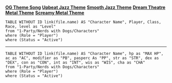**[OG Theme Song](https://soundcloud.com/joelolimclean/dungeons-doggos-the-fearless-five?si=35f567c7d13942c5a94b824435c434f9)**
**[Upbeat Jazz Theme](https://soundcloud.com/joelolimclean/dungeons-and-jazzos-upbeat/s-EG6zp84tuqA?in=joelolimclean/sets/dungeons-doggos-variants/s-Sajqs3GkBIl&si=630f16c4c02c44d88de713ea37712c09&utm_source=clipboard&utm_medium=text&utm_campaign=social_sharing)**
**[Smooth Jazz Theme](https://soundcloud.com/joelolimclean/dungeons-and-jazzos-smooth/s-kBicmcwEnTB?in=joelolimclean/sets/dungeons-doggos-variants/s-Sajqs3GkBIl&si=8c8c3b08123b4f67ba7a7271c2319e83&utm_source=clipboard&utm_medium=text&utm_campaign=social_sharing)**
**[Dream Theatre Metal Theme](https://soundcloud.com/joelolimclean/dungeons-doggos-dream-theatre/s-bfS76iDz4Xk?in=joelolimclean/sets/dungeons-doggos-variants/s-Sajqs3GkBIl&si=b165dcab57984df6a87a856b5aac05cd&utm_source=clipboard&utm_medium=text&utm_campaign=social_sharing)**
**[Screamy Metal Theme](https://soundcloud.com/joelolimclean/dungeons-doggos-screamy/s-xw3gXuKHcsp?in=joelolimclean/sets/dungeons-doggos-variants/s-Sajqs3GkBIl&si=e9ea90944d2245e5839b766c4e2692ad&utm_source=clipboard&utm_medium=text&utm_campaign=social_sharing)**

```dataview
TABLE WITHOUT ID link(file.name) AS "Character Name", Player, Class, Race, level as "Level"
from "1-Party/Nerds with Dogs/Characters"
where (Role = "Player") 
where (Status = "Active") 
```

---
```dataview
TABLE WITHOUT ID link(file.name) AS "Character Name", hp as "MAX HP", ac as "AC", modifier as "PB", pasperc As "PP", str as "STR", dex as "DEX", con as "CON", int as "INT", wis as "WIS", cha as "CHA"
from "1-Party/Nerds with Dogs/Characters"
where (Role = "Player") 
where (Status = "Active") 
```
